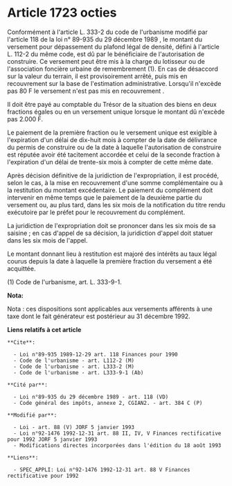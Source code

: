 # Article 1723 octies

Conformément à l'article L. 333-2 du code de l'urbanisme modifié par l'article 118 de la loi n° 89-935 du 29 décembre 1989 ,
le montant du versement pour dépassement du plafond légal de densité, défini à l'article L. 112-2 du même code, est dû par le
bénéficiaire de l'autorisation de construire. Ce versement peut être mis à la charge du lotisseur ou de l'association
foncière urbaine de remembrement (1). En cas de désaccord sur la valeur du terrain, il est provisoirement arrêté, puis mis en
recouvrement sur la base de l'estimation administrative. Lorsqu'il n'excède pas 80 F le versement n'est pas mis en
recouvrement .

Il doit être payé au comptable du Trésor de la situation des biens en deux fractions égales ou en un versement unique lorsque
le montant dû n'excède pas 2.000 F.

Le paiement de la première fraction ou le versement unique est exigible à l'expiration d'un délai de dix-huit mois à compter
de la date de délivrance du permis de construire ou de la date à laquelle l'autorisation de construire est réputée avoir été
tacitement accordée et celui de la seconde fraction à l'expiration d'un délai de trente-six mois à compter de cette même
date.

Après décision définitive de la juridiction de l'expropriation, il est procédé, selon le cas, à la mise en recouvrement d'une
somme complémentaire ou à la restitution du montant excédentaire. Le paiement du complément doit intervenir en même temps que
le paiement de la deuxième partie du versement ou, au plus tard, dans les six mois de la notification du titre rendu
exécutoire par le préfet pour le recouvrement du complément. 

La juridiction de l'expropriation doit se prononcer dans les six mois de sa saisine ; en cas d'appel de sa décision, la
juridiction d'appel doit statuer dans les six mois de l'appel.

Le montant donnant lieu à restitution est majoré des intérêts au taux légal courus depuis la date à laquelle la première
fraction du versement a été acquittée.

(1) Code de l'urbanisme, art. L. 333-9-1.

**Nota:**

Nota : ces dispositions sont applicables aux versements afférents à une taxe dont le fait générateur est postérieur au 31
décembre 1992.

**Liens relatifs à cet article**

	**Cite**:

	  - Loi n°89-935 1989-12-29 art. 118 Finances pour 1990
	  - Code de l'urbanisme - art. L112-2 (M)
	  - Code de l'urbanisme - art. L333-2 (M)
	  - Code de l'urbanisme - art. L333-9-1 (Ab)

	**Cité par**:

	  - Loi n°89-935 du 29 décembre 1989 - art. 118 (VD)
	  - Code général des impôts, annexe 2, CGIAN2. - art. 384 C (P)

	**Modifié par**:

	  - Loi - art. 88 (V) JORF 5 janvier 1993
	  - Loi n°92-1476 1992-12-31 art. 88 II, IV, V Finances rectificative pour 1992 JORF 5 janvier 1993
	  - Modifications directes incorporées dans l'édition du 18 août 1993

	**Liens**:

	  - SPEC_APPLI: Loi n°92-1476 1992-12-31 art. 88 V Finances rectificative pour 1992
